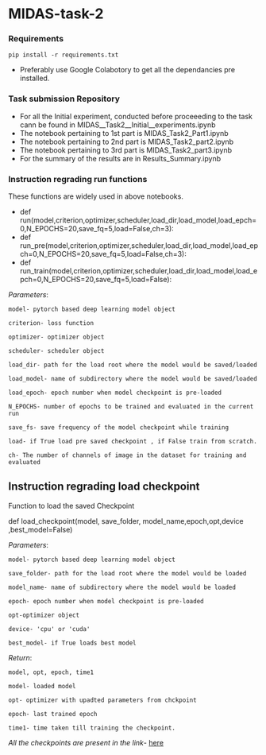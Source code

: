# MIDAS-task-2

### Requirements 

`pip install -r requirements.txt`

* Preferably use Google Colabotory to get all the dependancies pre installed.


### Task submission Repository

* For all the Initial experiment, conducted before proceeeding to the task cann be found in  MIDAS__Task2__Initial__experiments.ipynb
* The notebook pertaining to 1st part is MIDAS_Task2_Part1.ipynb
* The notebook pertaining to 2nd part is MIDAS_Task2_part2.ipynb
* The notebook pertaining to 3rd part is MIDAS_Task2_part3.ipynb
* For the summary of the results are in Results_Summary.ipynb

### Instruction regrading run functions
  
  These functions are widely used in above notebooks.
  
 * def run(model,criterion,optimizer,scheduler,load_dir,load_model,load_epch=0,N_EPOCHS=20,save_fq=5,load=False,ch=3):
 * def run_pre(model,criterion,optimizer,scheduler,load_dir,load_model,load_epch=0,N_EPOCHS=20,save_fq=5,load=False,ch=3):
 * def run_train(model,criterion,optimizer,scheduler,load_dir,load_model,load_epch=0,N_EPOCHS=20,save_fq=5,load=False):
 
 *Parameters*:
   
    model- pytorch based deep learning model object

    criterion- loss function

    optimizer- optimizer object

    scheduler- scheduler object

    load_dir- path for the load root where the model would be saved/loaded

    load_model- name of subdirectory where the model would be saved/loaded

    load_epoch- epoch number when model checkpoint is pre-loaded

    N_EPOCHS- number of epochs to be trained and evaluated in the current run

    save_fs- save frequency of the model checkpoint while training

    load- if True load pre saved checkpoint , if False train from scratch.

    ch- The number of channels of image in the dataset for training and evaluated



## Instruction regrading  load checkpoint
   
   Function to load the saved Checkpoint
   
   def load_checkpoint(model, save_folder, model_name,epoch,opt,device ,best_model=False)
   
   *Parameters*:
   
    model- pytorch based deep learning model object
    
    save_folder- path for the load root where the model would be loaded
   
    model_name- name of subdirectory where the model would be loaded
   
    epoch- epoch number when model checkpoint is pre-loaded
    
    opt-optimizer object
    
    device- 'cpu' or 'cuda'
    
    best_model- if True loads best model
    
   *Return*:

    model, opt, epoch, time1

    model- loaded model

    opt- optimizer with upadted parameters from chckpoint

    epoch- last trained epoch

    time1- time taken till training the checkpoint.
   
   
   *All the checkpoints are  present in the link*- [here](https://drive.google.com/drive/folders/1Hppdc1RmkHPDJUg1V5OYASSe-JHe1lYs?usp=sharing)

   
